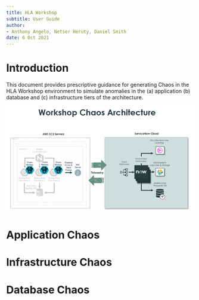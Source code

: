 ```yaml
---
title: HLA Workshop
subtitle: User Guide
author: 
- Anthony Angelo, Netser Heruty, Daniel Smith
date: 6 Oct 2021
---
```

# Introduction

This document provides prescriptive guidance for generating
Chaos in the HLA Workshop environment to simulate anomalies in the (a) application (b) database and (c) infrastructure tiers of the architecture.

![Figure 1](workshop-chaos-architecture.png)

# Application Chaos

# Infrastructure Chaos

# Database Chaos